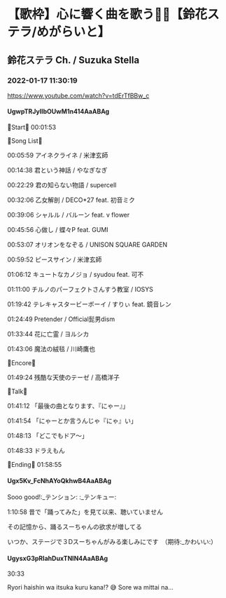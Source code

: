 # 【歌枠】心に響く曲を歌う🎤💗【鈴花ステラ/めがらいと】
## 鈴花ステラ Ch. / Suzuka Stella
### 2022-01-17 11:30:19
https://www.youtube.com/watch?v=tdErTfBBw_c
#### UgwpTRJylIbOUwM1n414AaABAg
🔔Start🔔 00:01:53



🔔Song List🔔

00:05:59 アイネクライネ / 米津玄師

00:14:38 君という神話 / やなぎなぎ

00:22:29 君の知らない物語 / supercell

00:32:06 乙女解剖 / DECO*27 feat. 初音ミク

00:39:06 シャルル / バルーン feat. v flower

00:45:56 心做し / 蝶々P feat. GUMI

00:53:07 オリオンをなぞる / UNISON SQUARE GARDEN

00:59:52 ピースサイン / 米津玄師

01:06:12 キュートなカノジョ / syudou feat. 可不

01:11:00 チルノのパーフェクトさんすう教室 / IOSYS

01:19:42 テレキャスタービーボーイ / すりぃ feat. 鏡音レン

01:24:49 Pretender / Official髭男dism

01:33:44 花に亡霊 / ヨルシカ

01:43:06 魔法の絨毯 / 川崎鷹也



🔔Encore🔔

01:49:24 残酷な天使のテーゼ / 高橋洋子



🔔Talk🔔

01:41:12 「最後の曲となります、『にゃー』」

01:41:54 「にゃーとか言うんじゃ『にゃ』い」

01:48:13 「どこでもドア～」

01:48:33 ドラえもん



🔔Ending🔔 01:58:55

#### Ugx5Kv_FcNhAYoQkhwB4AaABAg
Sooo good!:_テンション: :_テンキュー:



1:10:58 昔で「踊ってみた」を見て以来、聴いていません

その記憶から、踊るスーちゃんの欲求が増してる

いつか、ステージで３Dスーちゃんがみる楽しみにです　（期待:_かわいい:）

#### UgysxG3pRIahDuxTNlN4AaABAg
30:33 

Ryori haishin wa itsuka kuru kana!? 😅 Sore wa mittai na...

